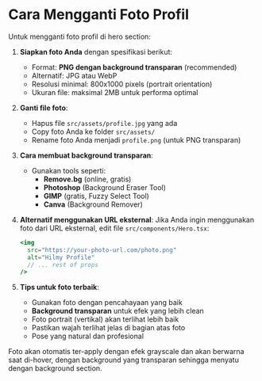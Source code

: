 # Cara Mengganti Foto Profil

Untuk mengganti foto profil di hero section:

1. **Siapkan foto Anda** dengan spesifikasi berikut:
   - Format: **PNG dengan background transparan** (recommended)
   - Alternatif: JPG atau WebP
   - Resolusi minimal: 800x1000 pixels (portrait orientation)
   - Ukuran file: maksimal 2MB untuk performa optimal

2. **Ganti file foto**:
   - Hapus file `src/assets/profile.jpg` yang ada
   - Copy foto Anda ke folder `src/assets/`
   - Rename foto Anda menjadi `profile.png` (untuk PNG transparan)

3. **Cara membuat background transparan**:
   - Gunakan tools seperti:
     - **Remove.bg** (online, gratis)
     - **Photoshop** (Background Eraser Tool)
     - **GIMP** (gratis, Fuzzy Select Tool)
     - **Canva** (Background Remover)

4. **Alternatif menggunakan URL eksternal**:
   Jika Anda ingin menggunakan foto dari URL eksternal, edit file `src/components/Hero.tsx`:
   ```jsx
   <img 
     src="https://your-photo-url.com/photo.png" 
     alt="Hilmy Profile"
     // ... rest of props
   />
   ```

5. **Tips untuk foto terbaik**:
   - Gunakan foto dengan pencahayaan yang baik
   - **Background transparan** untuk efek yang lebih clean
   - Foto portrait (vertikal) akan terlihat lebih baik
   - Pastikan wajah terlihat jelas di bagian atas foto
   - Pose yang natural dan profesional

Foto akan otomatis ter-apply dengan efek grayscale dan akan berwarna saat di-hover, dengan background yang transparan sehingga menyatu dengan background section.